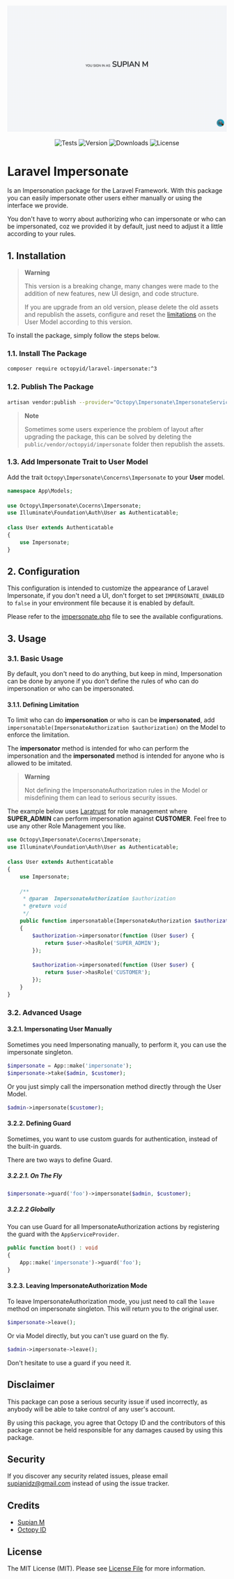 <p align="center">
    <img src="demo.gif" alt="Demo">
</p>

<p align="center">
    <img src="https://img.shields.io/github/workflow/status/OctopyID/LaraPersonate/Run%20Unit%20Testing?style=for-the-badge&label=tests" alt="Tests">
    <img src="https://img.shields.io/packagist/v/octopyid/laravel-impersonate.svg?style=for-the-badge" alt="Version">
    <img src="https://img.shields.io/packagist/dt/octopyid/laravel-impersonate.svg?style=for-the-badge&color=F28D1A" alt="Downloads">
    <img src="https://img.shields.io/packagist/l/octopyid/laravel-impersonate.svg?style=for-the-badge" alt="License">
</p>

# Laravel Impersonate

Is an Impersonation package for the Laravel Framework. With this package you can easily impersonate other users either manually or using the interface we provide.

You don't have to worry about authorizing who can impersonate or who can be impersonated, coz we provided it by default, just need to adjust it a little according to your
rules.

## 1. Installation

> **Warning**
>
> This version is a breaking change, many changes were made to the addition of new features, new UI design, and code structure.
>
> If you are upgrade from an old version, please delete the old assets and republish the assets, configure and reset the [limitations](#311-defining-limitation) on the User Model
> according to this version.

To install the package, simply follow the steps below.

### 1.1. Install The Package

```bash
composer require octopyid/laravel-impersonate:^3
```

### 1.2. Publish The Package

```bash
artisan vendor:publish --provider="Octopy\Impersonate\ImpersonateServiceProvider"
```

> **Note**
>
> Sometimes some users experience the problem of layout after upgrading the package, this can be solved by deleting the `public/vendor/octopyid/impersonate` folder then republish
> the assets.

### 1.3. Add Impersonate Trait to  User Model

Add the trait `Octopy\Impersonate\Concerns\Impersonate` to your **User** model.

```php
namespace App\Models;

use Octopy\Impersonate\Cocerns\Impersonate;
use Illuminate\Foundation\Auth\User as Authenticatable;

class User extends Authenticatable
{
    use Impersonate;
}
```

## 2. Configuration

This configuration is intended to customize the appearance of Laravel Impersonate, if you don't need a UI, don't forget to set `IMPERSONATE_ENABLED` to `false` in your environment
file because it is enabled by default.

Please refer to the [impersonate.php](config/impersonate.php) file to see the available configurations.

## 3. Usage

### 3.1. Basic Usage

By default, you don't need to do anything, but keep in mind, Impersonation can be done by anyone if you don't define the rules of who can do impersonation or who can be
impersonated.

#### 3.1.1. Defining Limitation

To limit who can do **impersonation** or who is can be **impersonated**, add
`impersonatable(ImpersonateAuthorization $authorization)` on the Model to enforce the limitation.

The **impersonator** method is intended for who can perform the impersonation and the **impersonated** method is intended for anyone who is allowed to be imitated.

> **Warning**
>
> Not defining the ImpersonateAuthorization rules in the Model or misdefining them can lead to serious security issues.

The example below uses [Laratrust](https://github.com/santigarcor/laratrust/) for role management where **SUPER_ADMIN** can perform impersonation against **CUSTOMER**. Feel
free to use any other Role Management you like.

```php
use Octopy\Impersonate\Cocerns\Impersonate;
use Illuminate\Foundation\Auth\User as Authenticatable;

class User extends Authenticatable
{
    use Impersonate;
    
    /**
     * @param  ImpersonateAuthorization $authorization
     * @return void
     */
    public function impersonatable(ImpersonateAuthorization $authorization) : void
    {
        $authorization->impersonator(function (User $user) {
            return $user->hasRole('SUPER_ADMIN');
        });

        $authorization->impersonated(function (User $user) {
            return $user->hasRole('CUSTOMER');
        });
    }
}
```

### 3.2. Advanced Usage

#### 3.2.1. Impersonating User Manually

Sometimes you need Impersonating manually, to perform it, you can use the impersonate singleton.

```php
$impersonate = App::make('impersonate');
$impersonate->take($admin, $customer);
```

Or you just simply call the impersonation method directly through the User Model.

```php
$admin->impersonate($customer);
```

#### 3.2.2. Defining Guard

Sometimes, you want to use custom guards for authentication, instead of the built-in guards.

There are two ways to define Guard.

##### 3.2.2.1. On The Fly

```php
$impersonate->guard('foo')->impersonate($admin, $customer);
```

##### 3.2.2.2 Globally

You can use Guard for all ImpersonateAuthorization actions by registering the guard with the `AppServiceProvider`.

```php
public function boot() : void 
{
    App::make('impersonate')->guard('foo');
}
```

#### 3.2.3. Leaving ImpersonateAuthorization Mode

To leave ImpersonateAuthorization mode, you just need to call the `leave` method on impersonate singleton. This will return you to the original user.

```php
$impersonate->leave();
```

Or via Model directly, but you can't use guard on the fly.

```php
$admin->impersonate->leave();
```

Don't hesitate to use a guard if you need it.

## Disclaimer

This package can pose a serious security issue if used incorrectly, as anybody will be able to take control of any user's account.

By using this package, you agree that Octopy ID and the contributors of this package cannot be held responsible for any damages caused by using this package.

## Security

If you discover any security related issues, please email [supianidz@gmail.com](mailto:supianidz@gmail.com) instead of using the issue
tracker.

## Credits

- [Supian M](https://github.com/SupianIDz)
- [Octopy ID](https://github.com/OctopyID)

## License

The MIT License (MIT). Please see [License File](LICENSE) for more information.
